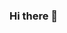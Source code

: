 ### Hi there 👋

<!--
**Folkas/folkas** is a ✨ _special_ ✨ repository because its `README.md` (this file) appears on your GitHub profile.

Here are some ideas to get you started:

- 🔭 I’m currently working on ...
- 🌱 I’m currently learning Python
- 👯 I’m looking to collaborate on ...
- 🤔 I’m looking for help with data science
- 💬 Ask me about ...
- 📫 How to reach me: ...
- 😄 Pronouns: ...
- ⚡ Fun fact: ...
-->

